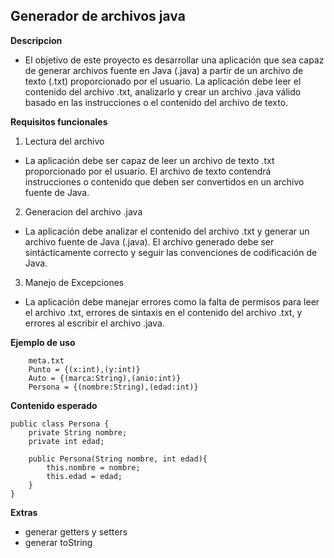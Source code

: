 ## Generador de archivos java
**Descripcion**

* El objetivo de este proyecto es desarrollar una aplicación que sea capaz de generar archivos fuente en Java (.java) a partir de un archivo de texto (.txt) proporcionado por el usuario. La aplicación debe leer el contenido del archivo .txt, analizarlo y crear un archivo .java válido basado en las instrucciones o el contenido del archivo de texto.

**Requisitos funcionales**

1) Lectura del archivo

* La aplicación debe ser capaz de leer un archivo de texto .txt proporcionado por el usuario. El archivo de texto contendrá instrucciones o contenido que deben ser convertidos en un archivo fuente de Java.

2) Generacion del archivo .java

* La aplicación debe analizar el contenido del archivo .txt y generar un archivo fuente de Java (.java). El archivo generado debe ser sintácticamente correcto y seguir las convenciones de codificación de Java.

3) Manejo de Excepciones

* La aplicación debe manejar errores como la falta de permisos para leer el archivo .txt, errores de sintaxis en el contenido del archivo .txt, y errores al escribir el archivo .java.

**Ejemplo de uso**

		meta.txt
		Punto = {(x:int),(y:int)}
		Auto = {(marca:String),(anio:int)}
		Persona = {(nombre:String),(edad:int)}
		
**Contenido esperado**

	public class Persona { 
		private String nombre;
		private int edad;
		
		public Persona(String nombre, int edad){
			this.nombre = nombre;
			this.edad = edad;
		}
	}

**Extras**

* generar getters y setters
* generar toString
